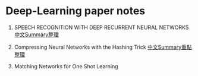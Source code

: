 # Deep-Learning paper notes

1. SPEECH RECOGNITION WITH DEEP RECURRENT NEURAL NETWORKS
[中文Summary整理](https://github.com/jasminehung/Deep-Learning-paper/blob/master/Speech%20Recognition%20with%20Deep%20Recurrent%20Neural%20Networks.md)

2. Compressing Neural Networks with the Hashing Trick
[中文Summary重點整理](https://github.com/jasminehung/Deep-Learning-paper/blob/master/Compressing%20Neural%20Networks%20with%20the%20Hashing%20Trick.md)

3. Matching Networks for One Shot Learning 

